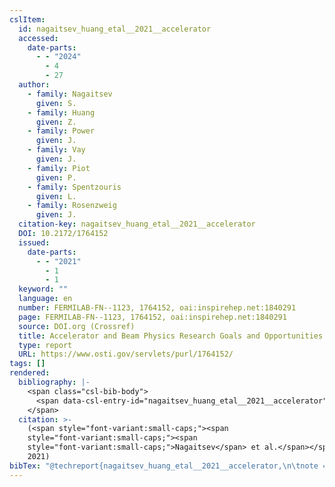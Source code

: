 ```yaml
---
cslItem:
  id: nagaitsev_huang_etal__2021__accelerator
  accessed:
    date-parts:
      - - "2024"
        - 4
        - 27
  author:
    - family: Nagaitsev
      given: S.
    - family: Huang
      given: Z.
    - family: Power
      given: J.
    - family: Vay
      given: J.
    - family: Piot
      given: P.
    - family: Spentzouris
      given: L.
    - family: Rosenzweig
      given: J.
  citation-key: nagaitsev_huang_etal__2021__accelerator
  DOI: 10.2172/1764152
  issued:
    date-parts:
      - - "2021"
        - 1
        - 1
  keyword: ""
  language: en
  number: FERMILAB-FN--1123, 1764152, oai:inspirehep.net:1840291
  page: FERMILAB-FN--1123, 1764152, oai:inspirehep.net:1840291
  source: DOI.org (Crossref)
  title: Accelerator and Beam Physics Research Goals and Opportunities
  type: report
  URL: https://www.osti.gov/servlets/purl/1764152/
tags: []
rendered:
  bibliography: |-
    <span class="csl-bib-body">
      <span data-csl-entry-id="nagaitsev_huang_etal__2021__accelerator" class="csl-entry"><span class='author-bib'>Nagaitsev, Huang, Z., Power, J., Vay, J., Piot, P., Spentzouris, L., &#38; Rosenzweig, J.</span>. <span class='date-bib'>(2021)</span>. <span class='title'><i><b><span style="font-style:normal;">Accelerator and Beam Physics Research Goals and Opportunities</span></b></i></span> (FERMILAB-FN--1123, 1764152, oai:inspirehep.net:1840291; S. FERMILAB-FN--1123, 1764152, oai:inspirehep.net:1840291). <span class='URL'><a href='https://doi.org/10.2172/1764152'>LINK</a></span></span>
    </span>
  citation: >-
    (<span style="font-variant:small-caps;"><span
    style="font-variant:small-caps;"><span
    style="font-variant:small-caps;">Nagaitsev</span> et al.</span></span>,
    2021)
bibTex: "@techreport{nagaitsev_huang_etal__2021__accelerator,\n\tnote = {[Online; accessed 2024-04-27]},\n\tauthor = {Nagaitsev, S. and Huang, Z. and Power, J. and Vay, J. and Piot, P. and Spentzouris, L. and Rosenzweig, J.},\n\tdoi = {10.2172/1764152},\n\tyear = {2021},\n\tmonth = {jan 1},\n\tnumber = {FERMILAB-FN--1123, 1764152, oai:inspirehep.net:1840291},\n\tpages = {FERMILAB--FN--1123, 1764152, oai:inspirehep.net:1840291},\n\ttitle = {Accelerator and {Beam} {Physics} {Research} {Goals} and {Opportunities}},\n\turl = {https://www.osti.gov/servlets/purl/1764152/},\n\thowpublished = {https://www.osti.gov/servlets/purl/1764152/},\n}\n\n"
---
```

